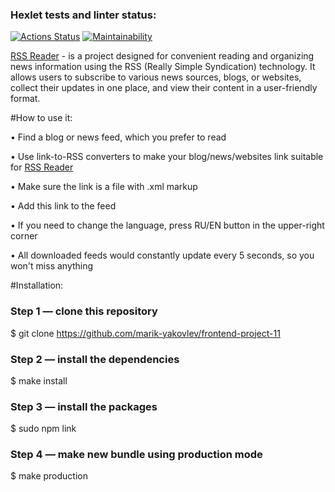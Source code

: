 ### Hexlet tests and linter status:
[![Actions Status](https://github.com/marik-yakovlev/frontend-project-11/workflows/hexlet-check/badge.svg)](https://github.com/marik-yakovlev/frontend-project-11/actions)
[![Maintainability](https://api.codeclimate.com/v1/badges/2d68a694f29433a1c575/maintainability)](https://codeclimate.com/github/marik-yakovlev/frontend-project-11/maintainability)

[RSS Reader](https://frontend-project-11-marik-yakovlev.vercel.app/) - is a project designed for convenient reading and organizing news information using the RSS (Really Simple Syndication) technology. It allows users to subscribe to various news sources, blogs, or websites, collect their updates in one place, and view their content in a user-friendly format.


#How to use it:

• Find a blog or news feed, which you prefer to read

• Use link-to-RSS converters to make your blog/news/websites link suitable for [RSS Reader](https://frontend-project-11-marik-yakovlev.vercel.app/) 

• Make sure the link is a file with .xml markup

• Add this link to the feed

• If you need to change the language, press RU/EN button in the upper-right corner

• All downloaded feeds would constantly update every 5 seconds, so you won't miss anything



#Installation:
### Step 1 — clone this repository
$ git clone https://github.com/marik-yakovlev/frontend-project-11

### Step 2 — install the dependencies
$ make install

### Step 3 — install the packages
$ sudo npm link

### Step 4 — make new bundle using production mode
$ make production


